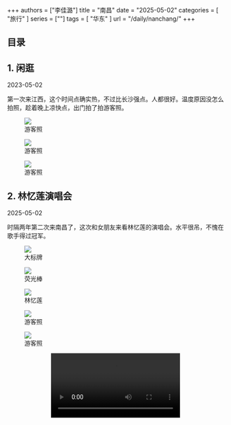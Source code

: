 +++
authors = ["李佳潞"]
title = "南昌"
date = "2025-05-02"
categories = [
    "旅行"
]
series = [""]
tags = [
    "华东"
]
url = "/daily/nanchang/"
+++
<!DOCTYPE html>
<html lang="zh-CN">
<head>
    <meta charset="UTF-8">
    <meta name="viewport" content="width=device-width, initial-scale=1.0">
    <link rel="stylesheet" href="/assets/css/styles.css">
    <script src="/assets/js/toc.js"></script>    
</head>
<body>
    <article>
        <nav>
            <h2>目录</h2>
            <ul id="toc">
                <!-- 目录项会在这里动态生成 -->
            </ul>
        </nav>
        <section>
            <h2>1. 闲逛</h2>
            <p>2023-05-02 <i class="fas fa-sun"></i></p>
            <p>         第一次来江西，这个时间点确实热，不过比长沙强点。人都很好。温度原因没怎么拍照，趁着晚上凉快点，出门拍了拍游客照。</p>
            <div class="container">
                <div class="image">
                    <figure>
                        <a data-fancybox="gallery" href="https://cdn.heirenlop.com/daily-record/nanchang1.jpg">
    <img src="https://cdn.heirenlop.com/daily-record/nanchang1.jpg" loading="lazy">
</a>
                        <figcaption>游客照</figcaption>
                    </figure>
                </div>
            </div>
        </section>
        <section>
            <div class="container">
                <div class="image">
                    <figure>
                        <a data-fancybox="gallery" href="https://cdn.heirenlop.com/daily-record/nanchang3.jpg">
    <img src="https://cdn.heirenlop.com/daily-record/nanchang3.jpg" loading="lazy">
</a>
                        <figcaption>游客照</figcaption>
                    </figure>
                </div>
                <div class="image">
                    <figure>
                        <a data-fancybox="gallery" href="https://cdn.heirenlop.com/daily-record/nanchang2.jpg">
    <img src="https://cdn.heirenlop.com/daily-record/nanchang2.jpg" loading="lazy">
</a>
                        <figcaption>游客照</figcaption>
                    </figure>
                </div>
            </div>
        </section>
        <section>
            <h2>2. 林忆莲演唱会</h2>
            <p>2025-05-02 <i class="fas fa-sun"></i></p>
            <p>         时隔两年第二次来南昌了，这次和女朋友来看林忆莲的演唱会。水平很吊，不愧在歌手得过冠军。</p>
            <div class="container">
                <div class="image">
                    <figure>
                        <a data-fancybox="gallery" href="https://cdn.heirenlop.com/daily-record/nanchang4.png">
    <img src="https://cdn.heirenlop.com/daily-record/nanchang4.png" loading="lazy">
</a>
                        <figcaption>大标牌</figcaption>
                    </figure>
                </div>
            </div>
            <div class="container">
                <div class="image">
                    <figure>
                        <a data-fancybox="gallery" href="https://cdn.heirenlop.com/daily-record/nanchang5.png">
    <img src="https://cdn.heirenlop.com/daily-record/nanchang5.png" loading="lazy">
</a>
<figcaption>荧光棒</figcaption>
                    </figure>
                </div>
                <div class="image">
                    <figure>
                        <a data-fancybox="gallery" href="https://cdn.heirenlop.com/daily-record/nanchang6.png">
    <img src="https://cdn.heirenlop.com/daily-record/nanchang6.png" loading="lazy">
</a>
<figcaption>林忆莲</figcaption>
                    </figure>
                </div>
            </div>
            <div class="container">
                <div class="image">
                    <figure>
                        <a data-fancybox="gallery" href="https://cdn.heirenlop.com/daily-record/nanchang7.png">
    <img src="https://cdn.heirenlop.com/daily-record/nanchang7.png" loading="lazy">
</a>
                        <figcaption>游客照</figcaption>
                    </figure>
                </div>
            </div>
            <div class="container">
                <div class="image">
                    <figure>
                        <a data-fancybox="gallery" href="https://cdn.heirenlop.com/daily-record/nanchang8.png">
    <img src="https://cdn.heirenlop.com/daily-record/nanchang8.png" loading="lazy">
</a>
                        <figcaption>游客照</figcaption>
                    </figure>
                </div>
            </div>
            <div class="container" style="display: flex; justify-content: center;">
                <video controls style="max-width:100%; height:auto;">
                    <source src="https://cdn-v.heirenlop.com/nanchang1.mp4" type="video/mp4">
                    您的浏览器不支持 HTML5 视频播放。
                </video>
            </div>
        </section>
    </article>
</body>
</html>